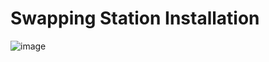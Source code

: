 # Swapping Station Installation
![image](https://user-images.githubusercontent.com/67474818/126385466-41274747-27f0-4d8c-a170-8b10ccfa8d10.png)
